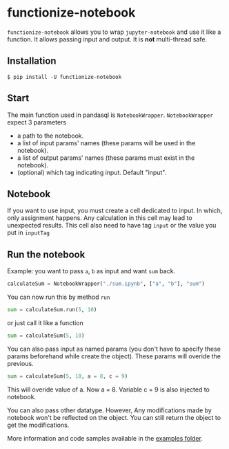 functionize-notebook
========

`functionize-notebook` allows you to wrap `jupyter-notebook` and use it like a function. It 
allows passing input and output. It is **not** multi-thread safe.

## Installation
```
$ pip install -U functionize-notebook
```

## Start
The main function used in pandasql is `NotebookWrapper`. `NotebookWrapper` expect 3 parameters
   - a path to the notebook.
   - a list of input params' names (these params will be used in the notebook).
   - a list of output params' names (these params must exist in the notebook).
   - (optional) which tag indicating input. Default "input". 


## Notebook

If you want to use input, you must create a cell dedicated to input. In which, only assignment happens. Any calculation in this cell may lead to unexpected results. This cell also need to have tag `input` or the value you put in `inputTag`


## Run the notebook

Example: you want to pass `a`, `b` as input and want `sum` back. 

```Python 
calculateSum = NotebookWrapper("./sum.ipynb", ["a", "b"], "sum")
```

You can now run this by method `run`
```Python
sum = calculateSum.run(5, 10)
```
or just call it like a function 
``` Python
sum = calculateSum(5, 10)
```

You can also pass input as named params (you don't have to specify these params beforehand while create the object). These params will overide the previous. 

```Python
sum = calculateSum(5, 10, a = 8, c = 9)
```
This will overide value of a. Now a = 8. Variable c = 9 is also injected to notebook.

You can also pass other datatype. However, Any modifications made by notebook won't be reflected on the object. You can still return the object to get the modifications.

More information and code samples available in the [examples folder](./examples/).


